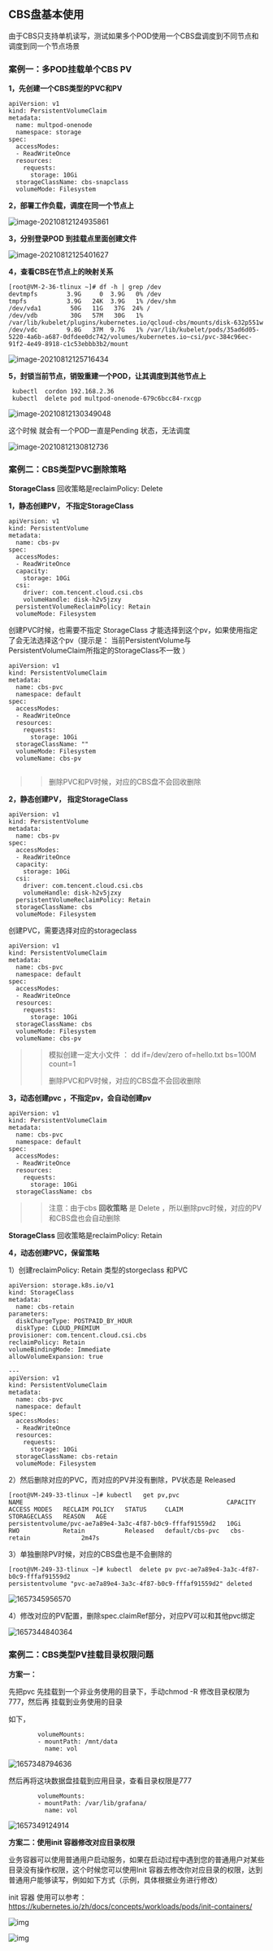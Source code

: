 ## CBS盘基本使用

由于CBS只支持单机读写，测试如果多个POD使用一个CBS盘调度到不同节点和调度到同一个节点场景

### 案例一：多POD挂载单个CBS PV

**1，先创建一个CBS类型的PVC和PV**

```
apiVersion: v1
kind: PersistentVolumeClaim
metadata:
  name: multpod-onenode
  namespace: storage
spec:
  accessModes:
  - ReadWriteOnce
  resources:
    requests:
      storage: 10Gi
  storageClassName: cbs-snapclass
  volumeMode: Filesystem

```

**2，部署工作负载，调度在同一个节点上**

![image-20210812124935861](https://chen1900s-1257020962.cos.ap-chongqing.myqcloud.com/my-blog/image/202305042155143.png)

**3，分别登录POD 到挂载点里面创建文件**

![image-20210812125401627](https://chen1900s-1257020962.cos.ap-chongqing.myqcloud.com/my-blog/image/202305042155195.png)

**4，查看CBS在节点上的映射关系**

```
[root@VM-2-36-tlinux ~]# df -h | grep /dev
devtmpfs        3.9G     0  3.9G   0% /dev
tmpfs           3.9G   24K  3.9G   1% /dev/shm
/dev/vda1        50G   11G   37G  24% /
/dev/vdb         30G   57M   30G   1% /var/lib/kubelet/plugins/kubernetes.io/qcloud-cbs/mounts/disk-632p551w
/dev/vdc        9.8G   37M  9.7G   1% /var/lib/kubelet/pods/35ad6d05-5220-4a6b-a687-0dfdee0dc742/volumes/kubernetes.io~csi/pvc-384c96ec-91f2-4e49-8918-c1c53ebbb3b2/mount
```

![image-20210812125716434](https://chen1900s-1257020962.cos.ap-chongqing.myqcloud.com/my-blog/image/202305042155241.png)

**5，封锁当前节点，销毁重建一个POD，让其调度到其他节点上**

```
 kubectl  cordon 192.168.2.36 
 kubectl  delete pod multpod-onenode-679c6bcc84-rxcgp 
```

![image-20210812130349048](https://chen1900s-1257020962.cos.ap-chongqing.myqcloud.com/my-blog/image/202305042155299.png)

这个时候 就会有一个POD一直是Pending 状态，无法调度

![image-20210812130812736](https://chen1900s-1257020962.cos.ap-chongqing.myqcloud.com/my-blog/image/202305042155343.png)





### 案例二：CBS类型PVC删除策略

 **StorageClass** 回收策略是reclaimPolicy: Delete

**1，静态创建PV， 不指定StorageClass** 

```
apiVersion: v1
kind: PersistentVolume
metadata:
  name: cbs-pv
spec:
  accessModes:
  - ReadWriteOnce
  capacity:
    storage: 10Gi
  csi:
    driver: com.tencent.cloud.csi.cbs
    volumeHandle: disk-h2v5jzxy
  persistentVolumeReclaimPolicy: Retain
  volumeMode: Filesystem
```

创建PVC时候，也需要不指定 StorageClass 才能选择到这个pv，如果使用指定了会无法选择这个pv（提示是： 当前PersistentVolume与PersistentVolumeClaim所指定的StorageClass不一致 ）

```
apiVersion: v1
kind: PersistentVolumeClaim
metadata:
  name: cbs-pvc
  namespace: default
spec:
  accessModes:
  - ReadWriteOnce
  resources:
    requests:
      storage: 10Gi
  storageClassName: ""
  volumeMode: Filesystem
  volumeName: cbs-pv
  
```

> > 删除PVC和PV时候，对应的CBS盘不会回收删除



**2，静态创建PV， 指定StorageClass** 

```
apiVersion: v1
kind: PersistentVolume
metadata:
  name: cbs-pv
spec:
  accessModes:
  - ReadWriteOnce
  capacity:
    storage: 10Gi
  csi:
    driver: com.tencent.cloud.csi.cbs
    volumeHandle: disk-h2v5jzxy
  persistentVolumeReclaimPolicy: Retain
  storageClassName: cbs
  volumeMode: Filesystem
```

创建PVC，需要选择对应的storageclass

```
apiVersion: v1
kind: PersistentVolumeClaim
metadata:
  name: cbs-pvc
  namespace: default
spec:
  accessModes:
  - ReadWriteOnce
  resources:
    requests:
      storage: 10Gi
  storageClassName: cbs
  volumeMode: Filesystem
  volumeName: cbs-pv
```

> > 模拟创建一定大小文件 ： dd if=/dev/zero of=hello.txt bs=100M count=1 
> >
> > 删除PVC和PV时候，对应的CBS盘不会回收删除



**3，动态创建pvc ，不指定pv，会自动创建pv**

```
apiVersion: v1
kind: PersistentVolumeClaim
metadata:
  name: cbs-pvc
  namespace: default
spec:
  accessModes:
  - ReadWriteOnce
  resources:
    requests:
      storage: 10Gi
  storageClassName: cbs
```

> > 注意：由于cbs **回收策略** 是 Delete ，所以删除pvc时候，对应的PV和CBS盘也会自动删除



 **StorageClass** 回收策略是reclaimPolicy: Retain

**4，动态创建PVC，保留策略**

1）创建reclaimPolicy: Retain 类型的storgeclass 和PVC

```
apiVersion: storage.k8s.io/v1
kind: StorageClass
metadata:
  name: cbs-retain
parameters:
  diskChargeType: POSTPAID_BY_HOUR
  diskType: CLOUD_PREMIUM
provisioner: com.tencent.cloud.csi.cbs
reclaimPolicy: Retain
volumeBindingMode: Immediate
allowVolumeExpansion: true

---
apiVersion: v1
kind: PersistentVolumeClaim
metadata:
  name: cbs-pvc
  namespace: default
spec:
  accessModes:
  - ReadWriteOnce
  resources:
    requests:
      storage: 10Gi
  storageClassName: cbs-retain
  volumeMode: Filesystem

```

2）然后删除对应的PVC，而对应的PV并没有删除，PV状态是 Released 

```
[root@VM-249-33-tlinux ~]# kubectl   get pv,pvc
NAME                                                        CAPACITY   ACCESS MODES   RECLAIM POLICY   STATUS     CLAIM             STORAGECLASS   REASON   AGE
persistentvolume/pvc-ae7a89e4-3a3c-4f87-b0c9-fffaf91559d2   10Gi       RWO            Retain           Released   default/cbs-pvc   cbs-retain              2m47s
```

3）单独删除PV时候，对应的CBS盘也是不会删除的

```
[root@VM-249-33-tlinux ~]# kubectl  delete pv pvc-ae7a89e4-3a3c-4f87-b0c9-fffaf91559d2
persistentvolume "pvc-ae7a89e4-3a3c-4f87-b0c9-fffaf91559d2" deleted
```

![1657345956570](https://chen1900s-1257020962.cos.ap-chongqing.myqcloud.com/my-blog/image/202305042155408.png)

4）修改对应的PV配置，删除spec.claimRef部分，对应PV可以和其他pvc绑定

![1657344840364](https://chen1900s-1257020962.cos.ap-chongqing.myqcloud.com/my-blog/image/202305042155449.png)



### 案例二：CBS类型PV挂载目录权限问题

**方案一：**

先把pvc 先挂载到一个非业务使用的目录下，手动chmod -R 修改目录权限为777，然后再 挂载到业务使用的目录

如下，

```
        volumeMounts:
        - mountPath: /mnt/data
          name: vol
```

![1657348794636](https://chen1900s-1257020962.cos.ap-chongqing.myqcloud.com/my-blog/image/202305042155494.png)

然后再将这块数据盘挂载到应用目录，查看目录权限是777

```
        volumeMounts:
        - mountPath: /var/lib/grafana/
          name: vol
```

![1657349124914](https://chen1900s-1257020962.cos.ap-chongqing.myqcloud.com/my-blog/image/202305042155530.png)



**方案二：使用init 容器修改对应目录权限**

业务容器可以使用普通用户启动服务，如果在启动过程中遇到您的普通用户对某些目录没有操作权限，这个时候您可以使用Init 容器去修改你对应目录的权限，达到普通用户能够读写，例如如下方式（示例，具体根据业务进行修改）

init 容器 使用可以参考：https://kubernetes.io/zh/docs/concepts/workloads/pods/init-containers/

![img](https://chen1900s-1257020962.cos.ap-chongqing.myqcloud.com/my-blog/image/202305042155568.png)

![img](https://chen1900s-1257020962.cos.ap-chongqing.myqcloud.com/my-blog/image/202305042155615.png)